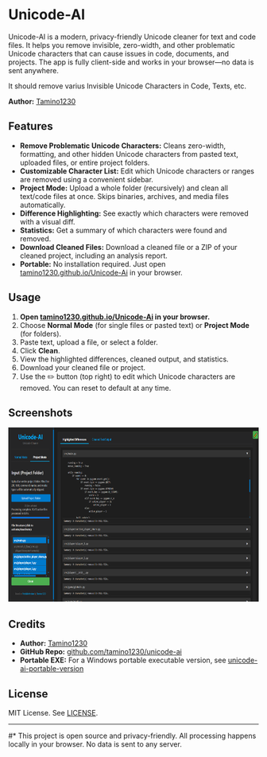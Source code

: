 # Unicode-AI

Unicode-AI is a modern, privacy-friendly Unicode cleaner for text and code files. It helps you remove invisible, zero-width, and other problematic Unicode characters that can cause issues in code, documents, and projects. The app is fully client-side and works in your browser—no data is sent anywhere.

It should remove varius Invisible Unicode Characters in Code, Texts, etc.

**Author:** [Tamino1230](https://github.com/Tamino1230)

## Features

- **Remove Problematic Unicode Characters:** Cleans zero-width, formatting, and other hidden Unicode characters from pasted text, uploaded files, or entire project folders.
- **Customizable Character List:** Edit which Unicode characters or ranges are removed using a convenient sidebar.
- **Project Mode:** Upload a whole folder (recursively) and clean all text/code files at once. Skips binaries, archives, and media files automatically.
- **Difference Highlighting:** See exactly which characters were removed with a visual diff.
- **Statistics:** Get a summary of which characters were found and removed.
- **Download Cleaned Files:** Download a cleaned file or a ZIP of your cleaned project, including an analysis report.
- **Portable:** No installation required. Just open [tamino1230.github.io/Unicode-Ai](https://tamino1230.github.io/Unicode-Ai) in your browser.

## Usage

1. **Open [tamino1230.github.io/Unicode-Ai](https://tamino1230.github.io/Unicode-Ai) in your browser.**
2. Choose **Normal Mode** (for single files or pasted text) or **Project Mode** (for folders).
3. Paste text, upload a file, or select a folder.
4. Click **Clean**.
5. View the highlighted differences, cleaned output, and statistics.
6. Download your cleaned file or project.
7. Use the ✏️ button (top right) to edit which Unicode characters are removed. You can reset to default at any time.

## Screenshots

<img src="assets/website.png" height="350px">

## Credits

- **Author:** [Tamino1230](https://github.com/Tamino1230)
- **GitHub Repo:** [github.com/tamino1230/unicode-ai](https://github.com/tamino1230/unicode-ai)
- **Portable EXE:** For a Windows portable executable version, see [unicode-ai-portable-version](https://github.com/tamino1230/unicode-ai-portable-version)

## License

MIT License. See [LICENSE](LICENSE).

---

#* This project is open source and privacy-friendly. All processing happens locally in your browser. No data is sent to any server.
